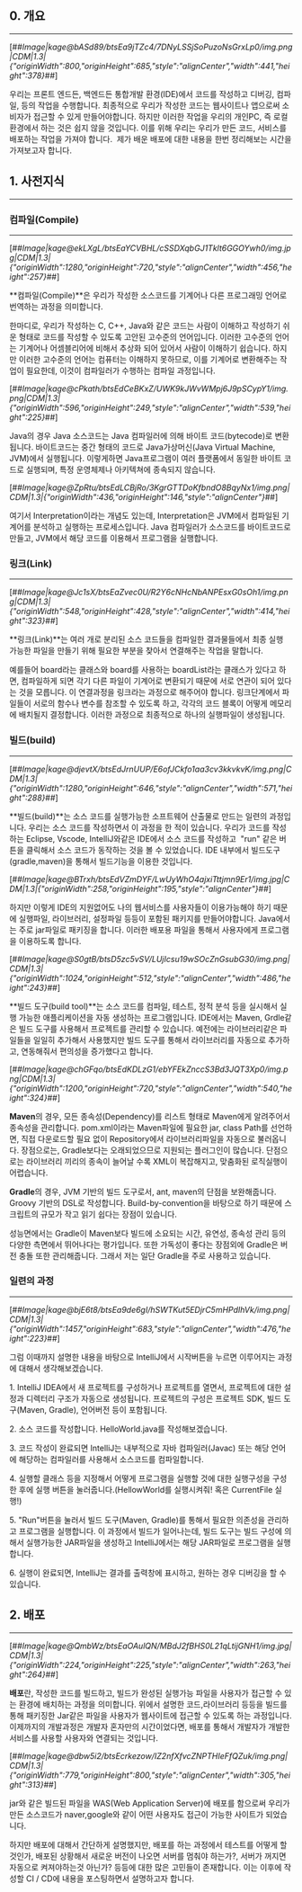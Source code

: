 ## 0\. 개요

---

[##_Image|kage@bASd89/btsEa9jTZc4/7DNyLSSjSoPuzoNsGrxLp0/img.png|CDM|1.3|{"originWidth":800,"originHeight":685,"style":"alignCenter","width":441,"height":378}_##]

우리는 프론트 엔드든, 백엔드든 통합개발 환경(IDE)에서 코드를 작성하고 디버깅, 컴파일, 등의 작업을 수행합니다. 최종적으로 우리가 작성한 코드는 웹사이트나 앱으로써 소비자가 접근할 수 있게 만들어야합니다. 하지만 이러한 작업을 우리의 개인PC, 즉 로컬환경에서 하는 것은 쉽지 않을 것입니다. 이를 위해 우리는 우리가 만든 코드, 서비스를 배포하는 작업을 가져야 합니다.  제가 배운 배포에 대한 내용을 한번 정리해보는 시간을 가져보고자 합니다.

## 1\. 사전지식

---

### 컴파일(Compile)

---

[##_Image|kage@ekLXgL/btsEaYCVBHL/cSSDXqbGJ1Tklt6GGOYwh0/img.jpg|CDM|1.3|{"originWidth":1280,"originHeight":720,"style":"alignCenter","width":456,"height":257}_##]

**컴파일(Compile)**은 우리가 작성한 소스코드를 기계어나 다른 프로그래밍 언어로 번역하는 과정을 의미합니다.

한마디로, 우리가 작성하는 C, C++, Java와 같은 코드는 사람이 이해하고 작성하기 쉬운 형태로 코드를 작성할 수 있도록 고안된 고수준의 언어입니다. 이러한 고수준의 언어는 기계어나 어셈블리어에 비해서 추상화 되어 있어서 사람이 이해하기 쉽습니다. 하지만 이러한 고수준의 언어는 컴퓨터는 이해하지 못하므로, 이를 기계어로 변환해주는 작업이 필요한데, 이것이 컴파일러가 수행하는 컴파일 과정입니다.

[##_Image|kage@cPkath/btsEdCeBKxZ/UWK9kJWvWMpj6J9pSCypY1/img.png|CDM|1.3|{"originWidth":596,"originHeight":249,"style":"alignCenter","width":539,"height":225}_##]

Java의 경우 Java 소스코드는 Java 컴파일러에 의해 바이트 코드(bytecode)로 변환됩니다. 바이트코드는 중간 형태의 코드로 Java가상머신(Java Virtual Machine, JVM)에서 실행됩니다. 이렇게하면 Java프로그램이 여러 플랫폼에서 동일한 바이트 코드로 실행되며, 특정 운영체제나 아키텍쳐에 종속되지 않습니다.

[##_Image|kage@ZpRtu/btsEdLCBjRo/3KgrGTTDoKfbndO8BqyNx1/img.png|CDM|1.3|{"originWidth":436,"originHeight":146,"style":"alignCenter"}_##]

여기서 Interpretation이라는 개념도 있는데, Interpretation은 JVM에서 컴파일된 기계어를 분석하고 실행하는 프로세스입니다. Java 컴파일러가 소스코드를 바이트코드로 만들고, JVM에서 해당 코드를 이용해서 프로그램을 실행합니다. 

### 링크(Link)

---

[##_Image|kage@Jc1sX/btsEaZvec0U/R2Y6cNHcNbANPEsxG0sOh1/img.png|CDM|1.3|{"originWidth":548,"originHeight":428,"style":"alignCenter","width":414,"height":323}_##]

**링크(Link)**는 여러 개로 분리된 소스 코드들을 컴파일한 결과물들에서 최종 실행 가능한 파일을 만들기 위해 필요한 부분을 찾아서 연결해주는 작업을 말합니다.

예를들어 board라는 클래스와 board를 사용하는 boardList라는 클래스가 있다고 하면, 컴파일하게 되면 각기 다른 파일이 기계어로 변환되기 때문에 서로 연관이 되어 있다는 것을 모릅니다. 이 연결과정을 링크라는 과정으로 해주어야 합니다. 링크단계에서 파일들이 서로의 함수나 변수를 참조할 수 있도록 하고, 각각의 코드 블록이 어떻게 메모리에 배치될지 결정합니다. 이러한 과정으로 최종적으로 하나의 실행파일이 생성됩니다.

### 빌드(build)

---

[##_Image|kage@djevtX/btsEdJrnUUP/E6ofJCkfo1aa3cv3kkvkvK/img.png|CDM|1.3|{"originWidth":1280,"originHeight":646,"style":"alignCenter","width":571,"height":288}_##]

**빌드(build)**는 소스 코드를 실행가능한 소프트웨어 산출물로 만드는 일련의 과정입니다. 우리는 소스 코드를 작성하면서 이 과정을 한 적이 있습니다. 우리가 코드를 작성하는 Eclipse, Vscode, IntelliJ와같은 IDE에서 소스 코드를 작성하고  "run" 같은 버튼을 클릭해서 소스 코드가 동작하는 것을 볼 수 있었습니다. IDE 내부에서 빌드도구(gradle,maven)을 통해서 빌드기능을 이용한 것입니다. 

[##_Image|kage@BTrxh/btsEdVZmDYF/LwUyWhO4ajxiTttjmn9Er1/img.jpg|CDM|1.3|{"originWidth":258,"originHeight":195,"style":"alignCenter"}_##]

하지만 이렇게 IDE의 지원없어도 나의 웹서비스를 사용자들이 이용가능해야 하기 때문에 실행파일, 라이브러리, 설정파일 등등이 포함된 패키지를 만들어야합니다. Java에서는 주로 jar파일로 패키징을 합니다. 이러한 배포용 파일을 통해서 사용자에게 프로그램을 이용하도록 합니다.

[##_Image|kage@S0gtB/btsD5zc5vSV/LUjIcsu19wSOcZnGsubG30/img.png|CDM|1.3|{"originWidth":1024,"originHeight":512,"style":"alignCenter","width":486,"height":243}_##]

**빌드 도구(build tool)**는 소스 코드를 컴파일, 테스트, 정적 분석 등을 실시해서 실행 가능한 애플리케이션을 자동 생성하는 프로그램입니다. IDE에서는 Maven, Grdle같은 빌드 도구를 사용해서 프로젝트를 관리할 수 있습니다. 예전에는 라이브러리같은 파일들을 일일히 추가해서 사용했지만 빌드 도구를 통해서 라이브러리를 자동으로 추가하고, 연동해줘서 편의성을 증가했다고 합니다.

[##_Image|kage@chGFqo/btsEdKDLzG1/ebYFEkZnccS3Bd3JQT3Xp0/img.png|CDM|1.3|{"originWidth":1200,"originHeight":720,"style":"alignCenter","width":540,"height":324}_##]

**Maven**의 경우, 모든 종속성(Dependency)를 리스트 형태로 Maven에게 알려주어서 종속성을 관리합니다. pom.xml이라는 Maven파일에 필요한 jar, class Path를 선언하면, 직접 다운로드할 필요 없이 Repository에서 라이브러리파일을 자동으로 불러옵니다. 장점으로는, Gradle보다는 오래되었으므로 지원되는 플러그인이 많습니다. 단점으로는 라이브러리 끼리의 종속이 늘어날 수록 XML이 복잡해지고, 맞춤화된 로직실행이 어렵습니다.

**Gradle**의 경우, JVM 기반의 빌드 도구로서, ant, maven의 단점을 보완해줍니다. Groovy 기반의 DSL로 작성합니다. Build-by-convention을 바탕으로 하기 때문에 스크립트의 규모가 작고 읽기 쉽다는 장점이 있습니다. 

성능면에서는 Gradle이 Maven보다 빌드에 소요되는 시간, 유연성, 종속성 관리 등의 다양한 측면에서 뛰어나다는 평가입니다. 또한 가독성이 좋다는 장점외에 Gradle은 버전 충돌 또한 관리해줍니다. 그래서 저는 일단 Gradle을 주로 사용하고 있습니다. 

### 일련의 과정

---

[##_Image|kage@bjE6t8/btsEa9de6gI/hSWTKut5EDjrC5mHPdIhVk/img.png|CDM|1.3|{"originWidth":1457,"originHeight":683,"style":"alignCenter","width":476,"height":223}_##]

그럼 이때까지 설명한 내용을 바탕으로 IntelliJ에서 시작버튼을 누르면 이루어지는 과정에 대해서 생각해보겠습니다.

1\. IntelliJ IDEA에서 새 프로젝트를 구성하거나 프로젝트를 열면서, 프로젝트에 대한 설정과 디렉터리 구조가 자동으로 생성됩니다. 프로젝트의 구성은 프로젝트 SDK, 빌드 도구(Maven, Gradle), 언어버전 등이 포함됩니다.

2\. 소스 코드를 작성합니다. HelloWorld.java를 작성해보겠습니다.

3\. 코드 작성이 완료되면 IntelliJ는 내부적으로 자바 컴파일러(Javac) 또는 해당 언어에 해당하는 컴파일러를 사용해서 소스코드를 컴파일합니다. 

4\. 실행할 클래스 등을 지정해서 어떻게 프로그램을 실행할 것에 대한 실행구성을 구성한 후에 실행 버튼을 눌러줍니다.(HellowWorld를 실행시켜줘! 혹은 CurrentFile 실행!)

5\. "Run"버튼을 눌러서 빌드 도구(Maven, Gradle)를 통해서 필요한 의존성을 관리하고 프로그램을 실행합니다. 이 과정에서 빌드가 일어나는데, 빌드 도구는 빌드 구성에 의해서 실행가능한 JAR파일을 생성하고 IntelliJ에서는 해당 JAR파일로 프로그램을 실행합니다.

6\. 실행이 완료되면, IntelliJ는 결과를 출력창에 표시하고, 원하는 경우 디버깅을 할 수 있습니다.

## 2\. 배포

---

[##_Image|kage@QmbWz/btsEaOAulQN/MBdJ2fBHS0L21qLtijGNH1/img.jpg|CDM|1.3|{"originWidth":224,"originHeight":225,"style":"alignCenter","width":263,"height":264}_##]

**배포**란, 작성한 코드를 빌드하고, 빌드가 완성된 실행가능 파일을 사용자가 접근할 수 있는 환경에 배치하는 과정을 의미합니다. 위에서 설명한 코드,라이브러리 등등을 빌드를 통해 패키징한 Jar같은 파일을 사용자가 웹사이트에 접근할 수 있도록 하는 과정입니다. 이제까지의 개발과정은 개발자 혼자만의 시간이었다면, 배포를 통해서 개발자가 개발한 서비스를 사용할 사용자와 연결되는 것입니다. 

[##_Image|kage@dbw5i2/btsEcrkezow/IZ2nfXfvcZNPTHIeFfQZuk/img.png|CDM|1.3|{"originWidth":779,"originHeight":800,"style":"alignCenter","width":305,"height":313}_##]

jar와 같은 빌드된 파일을 WAS(Web Application Server)에 배포를 함으로써 우리가 만든 소스코드가 naver,google와 같이 어떤 사용자도 접근이 가능한 사이트가 되었습니다.

하지만 배포에 대해서 간단하게 설명했지만, 배포를 하는 과정에서 테스트를 어떻게 할 것인가, 배포된 상황해서 새로운 버전이 나오면 서버를 멈춰야 하는가?, 서버가 꺼지면 자동으로 켜져야하는것 아닌가? 등등에 대한 많은 고민들이 존재합니다. 이는 이후에 작성할 CI / CD에 내용을 포스팅하면서 설명하고자 합니다.